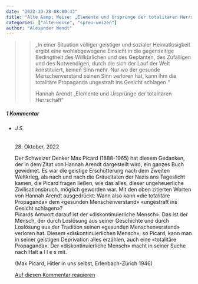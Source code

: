 ```yaml
---
date: "2022-10-28 08:00:43"
title: "Alte &amp; Weise: „Elemente und Ursprünge der totalitären Herrschaft“"
categories: ["alte-weise", "spreu-weizen"]
author: "Alexander Wendt"
---
```


>> „In einer Situation völliger geistiger und sozialer Heimatlosigkeit ergibt eine
>> wohlabgewogene Einsicht in die gegenseitige Bedingtheit des Willkürlichen
>> und des Geplanten, des Zufälligen und des Notwendigen, durch die sich der
>> Lauf der Welt konstituiert, keinen Sinn mehr. Nur wo der gesunde
>> Menschenverstand seinen Sinn verloren hat, kann ihm die totalitäre
>> Propaganda ungestraft ins Gesicht schlagen.“
>> 
>> Hannah Arendt
>> „Elemente und Ursprünge der totalitären Herrschaft“

<!--more-->
<h5 class="comments-h">
1 Kommentar </h5>
<ul class="commentlist">
<li class="comment even thread-even depth-1 clearfix" id="li-comment-118809">
<h6 class="author">J.S.</h6> <span class="date">28. Oktober, 2022</span>



Der Schweizer Denker Max Picard (1888-1965) hat diesem Gedanken, der in dem Zitat von Hannah Arendt dargestellt wird, ein ganzes Buch gewidmet. Es war die geistige Erschütterung nach dem Zweiten Weltkrieg, als nach und nach die Gräueltaten der Nazis ans Tageslicht kamen, die Picard fragen ließen, wie das alles, dieser ungeheuerliche Zivilisationsbruch, möglich geworden war. Mit den oben zitierten Worten von Hannah Arendt ausgedrückt: Wann also kann «die totalitäre Propaganda» dem «gesunden Menschenverstand» «ungestraft ins Gesicht schlagen»?<br>
Picards Antwort darauf ist der «diskontinuierliche Mensch». Das ist der Mensch, der durch Loslösung aus seiner Geschichte und durch Loslösung aus der Tradition seinen «gesunden Menschenverstand» verloren hat. Diesem «diskontinuierlichen Mensch», so Picard, kann man in seiner geistigen Deprivation alles erzählen, auch eine «totalitäre Propaganda». Der «diskontinuierliche Mensch» macht in seiner Suche nach Halt a l l e s mit.

(Max Picard, Hitler in uns selbst, Erlenbach-Zürich 1946)

<a rel="nofollow" class="comment-reply-link" href="#comment-118809" data-commentid="118809" data-postid="16294" data-belowelement="comment-118809" data-respondelement="respond" data-replyto="Antworte auf J.S." aria-label="Antworte auf J.S.">Auf diesen Kommentar reagieren</a> 


</li>
</ul>
